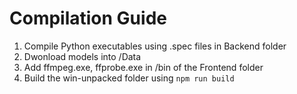 # Compilation Guide
1. Compile Python executables using .spec files in Backend folder
2. Dwonload models into /Data
3. Add ffmpeg.exe, ffprobe.exe in /bin of the Frontend folder
4. Build the win-unpacked folder using `npm run build`
